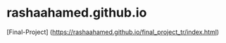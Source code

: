 # rashaahamed.github.io

[Final-Project] (https://rashaahamed.github.io/final_project_tr/index.html)
